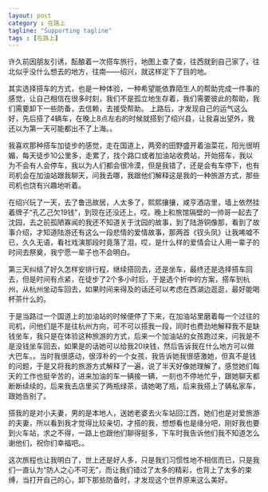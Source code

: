 ```yaml
---
layout: post
category : 在路上
tagline: "Supporting tagline"
tags : [在路上]
---
```


许久前因朋友引诱，酝酿着一次搭车旅行，地图上查了查，往西就到自己家了，往北似乎没什么想去的地方，往南——绍兴，就这样定下了目的地。

其实选择搭车的方式，也是一种体验，一种希望能依靠陌生人的帮助完成一件事的感觉，让自己相信在很多时刻，我们不是孤立地生存着，我们需要彼此的帮助，我们需要卸下一些防备，去信赖，去接受帮助。
上路后，才发现自己的运气这么好，先后搭了4辆车，在晚上8点左右的时候就搭到了绍兴县，让我喜出望外，我还以为第一天可能都出不了上海。。

我喜欢那种搭车加徒步的感觉，走在国道上，两旁的田野盛开着油菜花，阳光很明媚，每天徒步10公里多，走累了，找个路口或者加油站收费站，开始搭车，我以为不会有人会停车，我以为人们都会很冷漠，但是我错了，还是会有车停下，也有司机会在加油站跟我聊天，问我去哪，我跟他们解释这是我的一种旅游方式，那些司机也饶有兴趣地听着。

在绍兴玩了一天，去了鲁迅故居，人太多了，熙熙攘攘，咸亨酒店里，墙上依然挂着牌子“孔乙己欠19钱”，到现在还没还上，哎。晚上和旅馆隔壁的一帅哥一起去了沈园，去之前孤陋寡闻的我还不知道关于沈园的故事，到了陆游铜像那，看到了故事介绍，才知道陆游还有这么一段悲情的爱情故事，那两首《钗头凤》让我唏嘘不已，久久无语，看社戏演那段时竟落了泪，哎，是什么样的爱情会让人用一辈子的时间去祭奠，我宁愿一辈子也不会明白。

第三天纠结了好久怎样安排行程，继续搭回去，还是坐车，最终还是选择搭车回去，但是时间有点紧，在徒步了2个多小时后，于是选个折中的方案，搭车到杭州，从杭州坐动车回去，如果时间来得及的话还可以考虑在西湖边逛逛，最好能喝杯茶什么的。

于是当路过一个国道上的加油站的时候便停了下来，在加油站里磨着每一个过往的司机，问他们是不是往杭州方向，可不可以搭我一段，同时也费劲地解释我不是缺钱坐车，我只是在体验这种旅游的方式，后来一个加油站的女孩跑过来，问我是不是没钱坐车回去，如果是的话她可以给我20块钱，然后告诉我在什么地方可以做大巴车。。当时我很感动，很淳朴的一个女孩，我告诉她我很感激她，但真不是钱的问题，于是又将我的旅游方式解释了一遍，说了半天好像她理解了，感觉她们每天的工作也挺辛苦的，进来加油的车一辆接一辆，一刻也不停地忙乎，跟她聊天都断断续续的，后来我去店里买了两瓶绿茶，请她喝了瓶，后来我搭上了辆私家车，跟她告别了。

搭我的是对小夫妻，男的是本地人，送她老婆去火车站回江西，她们也是对爱旅游的夫妻，所以看到我才觉得比较亲切，才搭的我，想想看也是缘分吧，刚好我也要到火车站，求之不得，一路上也跟他们聊得挺多，下车时我告诉他们我不知道怎么谢他们，祝你们幸福吧。。

这次旅程也让我明白了，世上还是好人多，只是我们习惯性地不相信而已，只是我们一直认为“防人之心不可无”，而让我们错过了太多的精彩，也背上了太多的束缚，当打开自己的心，卸下那些防备时，才发现这个世界原来这么美好。
